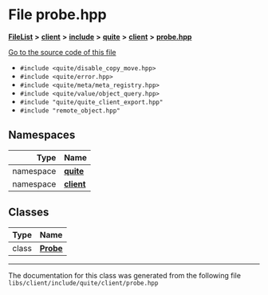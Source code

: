 

# File probe.hpp



[**FileList**](files.md) **>** [**client**](dir_66fcfc6cbdc0959ca004c79e577b2983.md) **>** [**include**](dir_69eac062172cc3dd38536daddef8f6c7.md) **>** [**quite**](dir_4b2f86ac1ca33b50681e1a9febdc0774.md) **>** [**client**](dir_7d6276c65eb2c4014d2f0c2cacdec3f0.md) **>** [**probe.hpp**](client_2include_2quite_2client_2probe_8hpp.md)

[Go to the source code of this file](client_2include_2quite_2client_2probe_8hpp_source.md)



* `#include <quite/disable_copy_move.hpp>`
* `#include <quite/error.hpp>`
* `#include <quite/meta/meta_registry.hpp>`
* `#include <quite/value/object_query.hpp>`
* `#include "quite/quite_client_export.hpp"`
* `#include "remote_object.hpp"`













## Namespaces

| Type | Name |
| ---: | :--- |
| namespace | [**quite**](namespacequite.md) <br> |
| namespace | [**client**](namespacequite_1_1client.md) <br> |


## Classes

| Type | Name |
| ---: | :--- |
| class | [**Probe**](classquite_1_1client_1_1Probe.md) <br> |



















































------------------------------
The documentation for this class was generated from the following file `libs/client/include/quite/client/probe.hpp`

